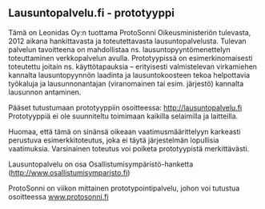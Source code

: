 ## Lausuntopalvelu.fi - prototyyppi

Tämä on Leonidas Oy:n tuottama ProtoSonni Oikeusministeriön tulevasta, 2012 aikana hankittavasta ja toteutettavasta lausuntopalvelusta. Tulevan palvelun tavoitteena on mahdollistaa ns. lausuntopyyntömenettelyn toteuttaminen verkkopalvelun avulla. Prototyypissä on esimerkinomaisesti toteutettu joitain ns. käyttötapauksia – erityisesti valmistelevan virkamiehen kannalta lausuntopyynnön laadinta ja lausuntokoosteen tekoa helpottavia työkaluja ja lausunnonantajan (viranomainen tai esim. järjestö) kannalta lausunnon antaminen.

Pääset tutustumaan prototyyppiin osoitteessa: http://lausuntopalvelu.fi
Prototyyppiä ei ole suunniteltu toimimaan kaikilla selaimilla ja laitteilla.

Huomaa, että tämä on sinänsä oikeaan vaatimusmäärittelyyn karkeasti perustuva esimerkkitoteutus, joka ei täytä järjestelmän lopullisia vaatimuksia. Varsinainen toteutus voi poiketa prototyypistä merkittävästi.

Lausuntopalvelu on osa Osallistumisympäristö-hanketta (http://www.osallistumisymparisto.fi)

ProtoSonni on viikon mittainen prototypointipalvelu, johon voi tutustua osoitteessa www.protosonni.fi